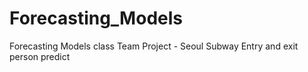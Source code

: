 # Forecasting_Models
Forecasting Models class Team Project - Seoul Subway Entry and exit person predict
